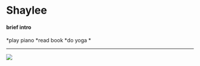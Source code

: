 # Shaylee


#### brief intro
*play piano
*read book
*do yoga
*


***
![](https://images.pexels.com/photos/16389400/pexels-photo-16389400/free-photo-of-wood-landscape-people-water.jpeg?auto=compress&cs=tinysrgb&w=1260&h=750&dpr=2)
